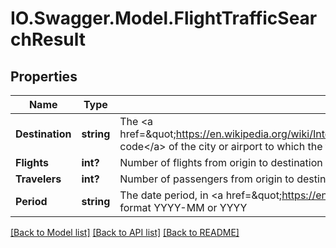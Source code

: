 # IO.Swagger.Model.FlightTrafficSearchResult
## Properties

Name | Type | Description | Notes
------------ | ------------- | ------------- | -------------
**Destination** | **string** | The &lt;a href&#x3D;\&quot;https://en.wikipedia.org/wiki/International_Air_Transport_Association_airport_code\&quot;&gt;IATA code&lt;/a&gt; of the city or airport to which the traveler may go, from the provided origin | 
**Flights** | **int?** | Number of flights from origin to destination during the search period provided. This field is deprecated. | [optional] 
**Travelers** | **int?** | Number of passengers from origin to destination during the search period provided | 
**Period** | **string** | The date period, in &lt;a href&#x3D;\&quot;https://en.wikipedia.org/wiki/ISO_8601\&quot;&gt;ISO 8601&lt;/a&gt; date format YYYY-MM or YYYY | 

[[Back to Model list]](../README.md#documentation-for-models) [[Back to API list]](../README.md#documentation-for-api-endpoints) [[Back to README]](../README.md)

